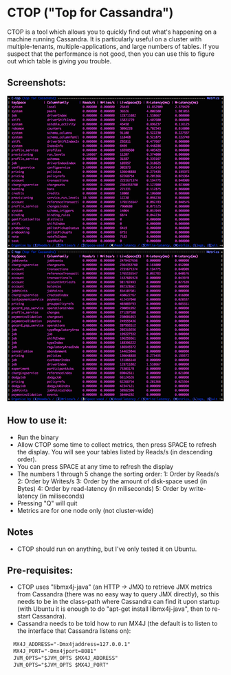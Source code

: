# CTOP ("Top for Cassandra")

CTOP is a tool which allows you to quickly find out what's happening on a machine running Cassandra. It is particularly useful on a cluster with multiple-tenants, multiple-applications, and large numbers of tables. If you suspect that the performance is not good, then you can use this to figure out which table is giving you trouble.

## Screenshots:
![Ordered by read-latency](ordered-by-read-latency.png "Ordered by read-latency")
![Ordered by disk-space](ordered-by-diskspace.png "Ordered by disk-space")

## How to use it:
* Run the binary
* Allow CTOP some time to collect metrics, then press SPACE to refresh the display. You will see your tables listed by Reads/s (in descending order).
* You can press SPACE at any time to refresh the display
* The numbers 1 through 5 change the sorting order:
  1: Order by Reads/s
  2: Order by Writes/s
  3: Order by the amount of disk-space used (in Bytes)
  4: Order by read-latency (in miliseconds)
  5: Order by write-latency (in miliseconds)
* Pressing "Q" will quit
* Metrics are for one node only (not cluster-wide)

## Notes
* CTOP should run on anything, but I've only tested it on Ubuntu.

## Pre-requisites:
* CTOP uses "libmx4j-java" (an HTTP -> JMX) to retrieve JMX metrics from Cassandra (there was no easy way to query JMX directly), so this needs to be in the class-path where Cassandra can find it upon startup (with Ubuntu it is enough to do "apt-get install libmx4j-java", then to re-start Cassandra).
* Cassandra needs to be told how to run MX4J (the default is to listen to the interface that Cassandra listens on):  
```
  MX4J_ADDRESS="-Dmx4jaddress=127.0.0.1"  
  MX4J_PORT="-Dmx4jport=8081"  
  JVM_OPTS="$JVM_OPTS $MX4J_ADDRESS"  
  JVM_OPTS="$JVM_OPTS $MX4J_PORT"  
```
